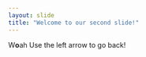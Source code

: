 ```yaml
---
layout: slide
title: "Welcome to our second slide!"
---
```

W**o**ah
Use the left arrow to go back!

